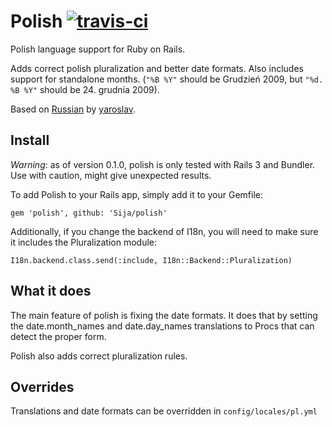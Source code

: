 # Polish [![travis-ci](https://travis-ci.org/Sija/polish.png)](https://travis-ci.org/Sija/polish)

Polish language support for Ruby on Rails.

Adds correct polish pluralization and better date formats. Also includes support for standalone months. (`"%B %Y"` should be Grudzień 2009, but `"%d. %B %Y"` should be 24. grudnia 2009).

Based on [Russian](http://github.com/yaroslav/russian/) by [yaroslav](http://github.com/yaroslav/).

Install
-------
*Warning*: as of version 0.1.0, polish is only tested with Rails 3 and Bundler. Use with caution, might give unexpected results.

To add Polish to your Rails app, simply add it to your Gemfile:

`gem 'polish', github: 'Sija/polish'`

Additionally, if you change the backend of I18n, you will need to make sure it includes the Pluralization module:

`I18n.backend.class.send(:include, I18n::Backend::Pluralization)`

What it does
------------

The main feature of polish is fixing the date formats. It does that by setting the date.month\_names and date.day\_names translations to Procs that can detect the proper form.

Polish also adds correct pluralization rules.

Overrides
---------
Translations and date formats can be overridden in `config/locales/pl.yml`

